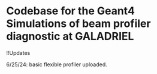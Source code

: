 # Codebase for the Geant4 Simulations of beam profiler diagnostic at GALADRIEL

!!Updates

6/25/24: basic flexible profiler uploaded.
